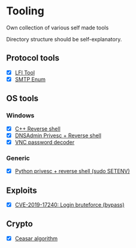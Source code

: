 # Tooling

Own collection of various self made tools

Directory structure should be self-explanatory.

## Protocol tools

- [X] [LFI Tool](protocol/http/lfi.py)  
- [X] [SMTP Enum](protocol/smtp/smtp_enum.py)  

## OS tools

### Windows

- [X] [C++ Reverse shell](OS/windows/revShell/revShell.cpp)  
- [X] [DNSAdmin Privesc + Reverse shell](OS/windows/dnsadmin_to_system_shell/DnsPlug.cpp)  
- [X] [VNC password decoder](OS/windows/VNCHexDecoder/Program.cs)  

### Generic

- [X] [Python privesc + reverse shell (sudo SETENV)](OS/generic/CHANGE_ME.py)

## Exploits

- [X] [CVE-2019-17240: Login bruteforce (bypass)](exploits/CVE-2019-17240/bluteforce.py)

## Crypto

- [X] [Ceasar algorithm](crypto/ceasar/ceasar.py)